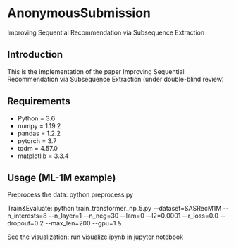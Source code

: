 # AnonymousSubmission

Improving Sequential Recommendation via Subsequence Extraction

## Introduction
This is the implementation of the paper Improving Sequential Recommendation via Subsequence Extraction (under double-blind review)

## Requirements
+ Python = 3.6
+ numpy = 1.19.2
+ pandas = 1.2.2
+ pytorch = 3.7
+ tqdm = 4.57.0
+ matplotlib = 3.3.4

## Usage (ML-1M example)

Preprocess the data: python preprocess.py

Train&Evaluate: python train_transformer_np_5.py --dataset=SASRecM1M --n_interests=8 --n_layer=1 --n_neg=30 --lam=0 --l2=0.0001 --r_loss=0.0 --dropout=0.2 --max_len=200 --gpu=1 &

See the visualization: run visualize.ipynb in jupyter notebook
